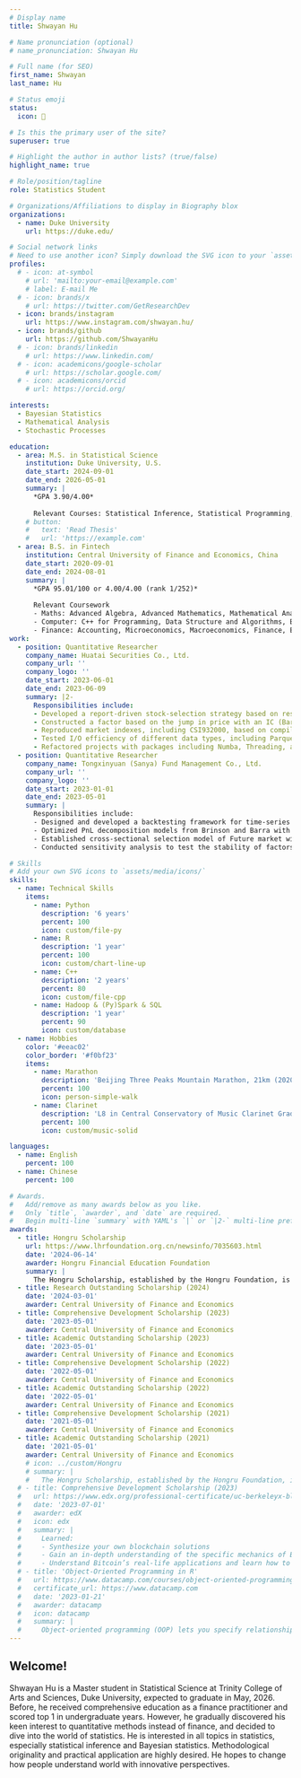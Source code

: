 ```yaml
---
# Display name
title: Shwayan Hu

# Name pronunciation (optional)
# name_pronunciation: Shwayan Hu

# Full name (for SEO)
first_name: Shwayan
last_name: Hu

# Status emoji
status:
  icon: 📑

# Is this the primary user of the site?
superuser: true

# Highlight the author in author lists? (true/false)
highlight_name: true

# Role/position/tagline
role: Statistics Student

# Organizations/Affiliations to display in Biography blox
organizations:
  - name: Duke University
    url: https://duke.edu/

# Social network links
# Need to use another icon? Simply download the SVG icon to your `assets/media/icons/` folder.
profiles:
  # - icon: at-symbol
    # url: 'mailto:your-email@example.com'
    # label: E-mail Me
  # - icon: brands/x
    # url: https://twitter.com/GetResearchDev
  - icon: brands/instagram
    url: https://www.instagram.com/shwayan.hu/
  - icon: brands/github
    url: https://github.com/ShwayanHu
  # - icon: brands/linkedin
    # url: https://www.linkedin.com/
  # - icon: academicons/google-scholar
    # url: https://scholar.google.com/
  # - icon: academicons/orcid
    # url: https://orcid.org/

interests:
  - Bayesian Statistics
  - Mathematical Analysis
  - Stochastic Processes

education:
  - area: M.S. in Statistical Science
    institution: Duke University, U.S.
    date_start: 2024-09-01
    date_end: 2026-05-01
    summary: |
      *GPA 3.90/4.00*
      
      Relevant Courses: Statistical Inference, Statistical Programming, Predictive Modeling, Real Analysis, Bayesian Data Analysis, Categorical Data Analysis, Numerical Analysis
    # button:
    #   text: 'Read Thesis'
    #   url: 'https://example.com'
  - area: B.S. in Fintech
    institution: Central University of Finance and Economics, China
    date_start: 2020-09-01
    date_end: 2024-08-01
    summary: |
      *GPA 95.01/100 or 4.00/4.00 (rank 1/252)*
      
      Relevant Coursework
      - Maths: Advanced Algebra, Advanced Mathematics, Mathematical Analysis, Probability and Statistics, Discrete Mathematics, Analysis of Financial Time Series, Statistics, Ordinary Differential Equations, Stochastic Processes
      - Computer: C++ for Programming, Data Structure and Algorithms, Big Data and Finance, Principles and Applications of Artificial Intelligence, Deep Learning and Natural Language Processing, Cloud Computing and Big Data Technology
      - Finance: Accounting, Microeconomics, Macroeconomics, Finance, Econometrics, Corporate Finance, Financial Econometrics, Behavioral Finance, Security Investment, Financial Risk Management
work:
  - position: Quantitative Researcher
    company_name: Huatai Securities Co., Ltd.
    company_url: ''
    company_logo: ''
    date_start: 2023-06-01
    date_end: 2023-06-09
    summary: |2-
      Responsibilities include:
      - Developed a report-driven stock-selection strategy based on research of financial analysts on the Chinese stock market; reduced the turnover ratio from 18.46 to 12.84 by adding a component adjustment mechanism of market indexes; achieved an excess return of 38.32% and an Information Ratio (IR) of 4.00; implemented with Python
      - Constructed a factor based on the jump in price with an IC (Barra Neutralized) of 2.40%; filtered stock pool based on Syntax Analysis of industry research reports; the strategy achieved an excess return of 32.37% and IR of 3.01; implemented with Jieba and Gensim
      - Reproduced market indexes, including CSI932000, based on compilation requirements of index companies with 100% accuracy; tracked market index performance and conducted corresponding statistical work
      - Tested I/O efficiency of different data types, including Parquet, Feather, Mat (MatLab), CSV, Pickle, and Jay
      - Refactored projects with packages including Numba, Threading, and Collections; reduced the backtest time of the report-driven stock-selection strategy from 6 hours to 5 minutes
  - position: Quantitative Researcher
    company_name: Tongxinyuan (Sanya) Fund Management Co., Ltd.
    company_url: ''
    company_logo: ''
    date_start: 2023-01-01
    date_end: 2023-05-01
    summary: |
      Responsibilities include:
      - Designed and developed a backtesting framework for time-series strategies in the Chinese Future market with Python and MySQL
      - Optimized PnL decomposition models from Brinson and Barra with accuracy for each investment process, including selection and combination of factors
      - Established cross-sectional selection model of Future market with Arrow-Debrew two-phase market model; achieved a Rank-Information Coefficient (Rank IC) of 0.013 and a winning rate of 52.43%
      - Conducted sensitivity analysis to test the stability of factors, demonstrating the robustness and effectiveness of factors

# Skills
# Add your own SVG icons to `assets/media/icons/`
skills:
  - name: Technical Skills
    items:
      - name: Python
        description: '6 years'
        percent: 100
        icon: custom/file-py
      - name: R
        description: '1 year'
        percent: 100
        icon: custom/chart-line-up
      - name: C++
        description: '2 years'
        percent: 80
        icon: custom/file-cpp
      - name: Hadoop & (Py)Spark & SQL
        description: '1 year'
        percent: 90
        icon: custom/database
  - name: Hobbies
    color: '#eeac02'
    color_border: '#f0bf23'
    items:
      - name: Marathon
        description: 'Beijing Three Peaks Mountain Marathon, 21km (2020); Beijing Three Peaks Mountain Marathon, 21km (2021); Beijing Three Peaks Mountain Marathon, 21km (2024); Jingxi Ancient Road Mountain Marathon, 10km (2024)'
        percent: 100
        icon: person-simple-walk
      - name: Clarinet
        description: 'L8 in Central Conservatory of Music Clarinet Grading Test'
        percent: 100
        icon: custom/music-solid

languages:
  - name: English
    percent: 100
  - name: Chinese
    percent: 100

# Awards.
#   Add/remove as many awards below as you like.
#   Only `title`, `awarder`, and `date` are required.
#   Begin multi-line `summary` with YAML's `|` or `|2-` multi-line prefix and indent 2 spaces below.
awards:
  - title: Hongru Scholarship
    url: https://www.lhrfoundation.org.cn/newsinfo/7035603.html
    date: '2024-06-14'
    awarder: Hongru Financial Education Foundation
    summary: |
      The Hongru Scholarship, established by the Hongru Foundation, is a prestigious award supporting exceptional students in economics and finance. In 2023, the Central University of Finance and Economics selected 5 recipients from a pool of 10,105 undergraduates, demonstrating the scholarship’s high level of competitiveness and its recognition of top talent in finance education.
  - title: Research Outstanding Scholarship (2024)
    date: '2024-03-01'
    awarder: Central University of Finance and Economics
  - title: Comprehensive Development Scholarship (2023)
    date: '2023-05-01'
    awarder: Central University of Finance and Economics
  - title: Academic Outstanding Scholarship (2023)
    date: '2023-05-01'
    awarder: Central University of Finance and Economics
  - title: Comprehensive Development Scholarship (2022)
    date: '2022-05-01'
    awarder: Central University of Finance and Economics
  - title: Academic Outstanding Scholarship (2022)
    date: '2022-05-01'
    awarder: Central University of Finance and Economics
  - title: Comprehensive Development Scholarship (2021)
    date: '2021-05-01'
    awarder: Central University of Finance and Economics
  - title: Academic Outstanding Scholarship (2021)
    date: '2021-05-01'
    awarder: Central University of Finance and Economics
    # icon: ../custom/Hongru
    # summary: |
    #   The Hongru Scholarship, established by the Hongru Foundation, is a prestigious award supporting exceptional students in economics and finance. In 2023, the Central University of Finance and Economics selected 5 recipients from a pool of 10,105 undergraduates, demonstrating the scholarship’s high level of competitiveness and its recognition of top talent in finance education.
  # - title: Comprehensive Development Scholarship (2023)
  #   url: https://www.edx.org/professional-certificate/uc-berkeleyx-blockchain-fundamentals
  #   date: '2023-07-01'
  #   awarder: edX
  #   icon: edx
  #   summary: |
  #     Learned:
  #     - Synthesize your own blockchain solutions
  #     - Gain an in-depth understanding of the specific mechanics of Bitcoin
  #     - Understand Bitcoin’s real-life applications and learn how to attack and destroy Bitcoin, Ethereum, smart contracts and Dapps, and alternatives to Bitcoin’s Proof-of-Work consensus algorithm
  # - title: 'Object-Oriented Programming in R'
  #   url: https://www.datacamp.com/courses/object-oriented-programming-with-s3-and-r6-in-r
  #   certificate_url: https://www.datacamp.com
  #   date: '2023-01-21'
  #   awarder: datacamp
  #   icon: datacamp
  #   summary: |
  #     Object-oriented programming (OOP) lets you specify relationships between functions and the objects that they can act on, helping you manage complexity in your code. This is an intermediate level course, providing an introduction to OOP, using the S3 and R6 systems. S3 is a great day-to-day R programming tool that simplifies some of the functions that you write. R6 is especially useful for industry-specific analyses, working with web APIs, and building GUIs.
---
```

## Welcome!

Shwayan Hu is a Master student in Statistical Science at Trinity College of Arts and Sciences, Duke University, expected to graduate in May, 2026. Before, he received comprehensive education as a finance practitioner and scored top 1 in undergraduate years. However, he gradually discovered his keen interest to quantitative methods instead of finance, and decided to dive into the world of statistics. He is interested in all topics in statistics, especially statistical inference and Bayesian statistics. Methodological originality and practical application are highly desired. He hopes to change how people understand world with innovative perspectives.

